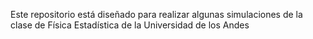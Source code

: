 Este repositorio está diseñado para realizar algunas simulaciones de la clase de Física Estadística de la Universidad de los Andes
